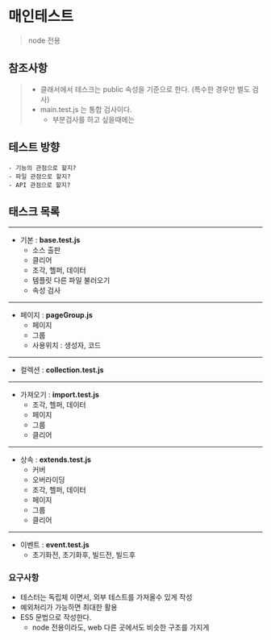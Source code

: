 # 매인테스트
> node 전용

## 참조사항
> - 클래서에서 테스크는 public 속성을 기준으로 한다. (특수한 경우만 별도 검사)
> - main.test.js 는 통합 검사이다.
>   - 부분검사를 하고 싶을때에는 

## 테스트 방향
    - 기능의 관점으로 할지?
    - 파일 관점으로 할지?
    - API 관점으로 할지?

## 태스크 목록
___
- 기본 : **base.test.js**
    + 소스 출판 
    + 클리어
    + 조각, 헬퍼, 데이터
    + 템플릿 다른 파일 불러오기
    + 속성 검사
___
- 페이지 : **pageGroup.js**
    + 페이지
    + 그룹
    + 사용위치 : 생성자, 코드
___
- 컬렉션 : **collection.test.js**
___
- 가져오기 : **import.test.js**
    + 조각, 헬퍼, 데이터
    + 페이지
    + 그룹
    + 클리어
___
- 상속 : **extends.test.js**
    + 커버
    + 오버라이딩
    + 조각, 헬퍼, 데이터
    + 페이지
    + 그룹
    + 클리어
___
- 이벤트 : **event.test.js**
    + 초기화전, 초기화후, 빌드전, 빌드후




### 요구사항
- 테스터는 독립체 이면서, 외부 테스트를 가져올수 있게 작성
- 예외처리가 가능하면 최대한 활용
- ES5 문법으로 작성한다. 
    + node 전용이라도, web 다른 곳에서도 비슷한 구조를 가지게